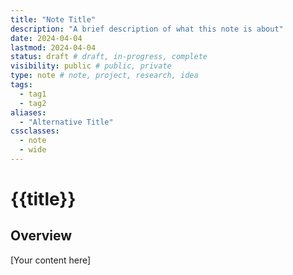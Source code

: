 ```yaml
---
title: "Note Title"
description: "A brief description of what this note is about"
date: 2024-04-04
lastmod: 2024-04-04
status: draft # draft, in-progress, complete
visibility: public # public, private
type: note # note, project, research, idea
tags:
  - tag1
  - tag2
aliases:
  - "Alternative Title"
cssclasses:
  - note
  - wide
---
```


# {{title}}

## Overview
[Your content here] 